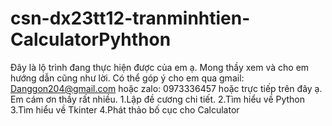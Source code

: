 # csn-dx23tt12-tranminhtien-CalculatorPyhthon
Đây là lộ trình đang thực hiện được của em ạ. Mong thầy xem và cho em hướng dẫn cũng như lời. Có thể góp ý cho em qua gmail: Danggon204@gmail.com hoặc zalo: 0973336457 hoặc trực tiếp trên đây ạ. Em cám ơn thầy rất nhiều.
1.Lập đề cương chi tiết.
2.Tìm hiểu về Python
3.Tìm hiểu về Tkinter
4.Phát thảo bố cục cho Calculator

